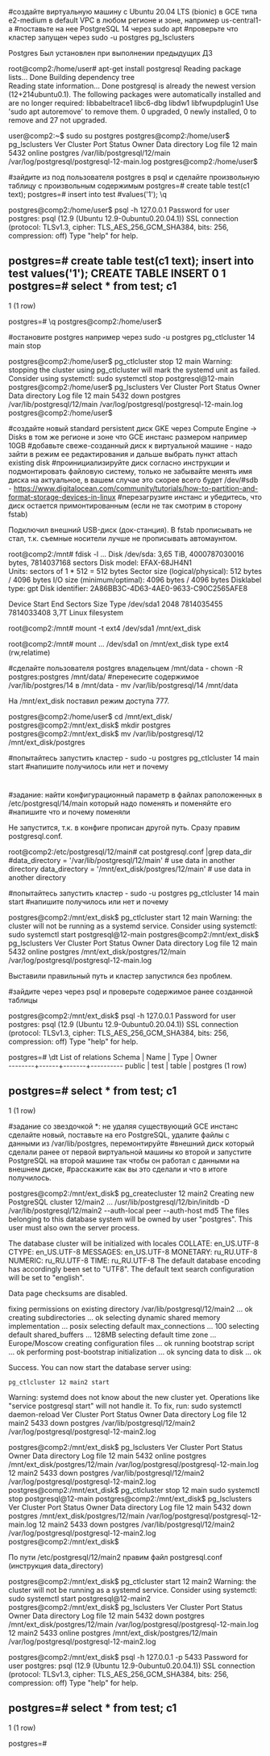 #создайте виртуальную машину c Ubuntu 20.04 LTS (bionic) в GCE типа e2-medium в default VPC в любом регионе и зоне, например us-central1-a
#поставьте на нее PostgreSQL 14 через sudo apt
#проверьте что кластер запущен через sudo -u postgres pg_lsclusters

Postgres Был установлен при выполнении предыдущих ДЗ


root@comp2:/home/user# apt-get install postgresql
Reading package lists... Done
Building dependency tree       
Reading state information... Done
postgresql is already the newest version (12+214ubuntu0.1).
The following packages were automatically installed and are no longer required:
  libbabeltrace1 libc6-dbg libdw1 libfwupdplugin1
Use 'sudo apt autoremove' to remove them.
0 upgraded, 0 newly installed, 0 to remove and 27 not upgraded.

user@comp2:~$ sudo su postgres
postgres@comp2:/home/user$ pg_lsclusters 
Ver Cluster Port Status Owner    Data directory              Log file
12  main    5432 online postgres /var/lib/postgresql/12/main /var/log/postgresql/postgresql-12-main.log
postgres@comp2:/home/user$



#зайдите из под пользователя postgres в psql и сделайте произвольную таблицу с произвольным содержимым postgres=# create table test(c1 text); postgres=# insert into test #values('1'); \q

postgres@comp2:/home/user$ psql -h 127.0.0.1
Password for user postgres: 
psql (12.9 (Ubuntu 12.9-0ubuntu0.20.04.1))
SSL connection (protocol: TLSv1.3, cipher: TLS_AES_256_GCM_SHA384, bits: 256, compression: off)
Type "help" for help.

postgres=# create table test(c1 text); insert into test values('1');
CREATE TABLE
INSERT 0 1
postgres=# select * from test;
 c1 
----
 1
(1 row)

postgres=# \q
postgres@comp2:/home/user$




#остановите postgres например через sudo -u postgres pg_ctlcluster 14 main stop

postgres@comp2:/home/user$ pg_ctlcluster stop 12 main
Warning: stopping the cluster using pg_ctlcluster will mark the systemd unit as failed. Consider using systemctl:
  sudo systemctl stop postgresql@12-main
postgres@comp2:/home/user$ pg_lsclusters 
Ver Cluster Port Status Owner    Data directory              Log file
12  main    5432 down   postgres /var/lib/postgresql/12/main /var/log/postgresql/postgresql-12-main.log
postgres@comp2:/home/user$ 



#создайте новый standard persistent диск GKE через Compute Engine -> Disks в том же регионе и зоне что GCE инстанс размером например 10GB
#добавьте свеже-созданный диск к виртуальной машине - надо зайти в режим ее редактирования и дальше выбрать пункт attach existing disk
#проинициализируйте диск согласно инструкции и подмонтировать файловую систему, только не забывайте менять имя диска на актуальное, в вашем случае это скорее всего будет /dev/#sdb - https://www.digitalocean.com/community/tutorials/how-to-partition-and-format-storage-devices-in-linux
#перезагрузите инстанс и убедитесь, что диск остается примонтированным (если не так смотрим в сторону fstab)

Подключил внешний USB-диск (док-станция). В fstab прописывать не стал, т.к. съемные носители лучше не прописывать автомаунтом.

root@comp2:/mnt# fdisk -l
...
Disk /dev/sda: 3,65 TiB, 4000787030016 bytes, 7814037168 sectors
Disk model: EFAX-68JH4N1    
Units: sectors of 1 * 512 = 512 bytes
Sector size (logical/physical): 512 bytes / 4096 bytes
I/O size (minimum/optimal): 4096 bytes / 4096 bytes
Disklabel type: gpt
Disk identifier: 2A86BB3C-4D63-4AE0-9633-C90C2565AFE8

Device     Start        End    Sectors  Size Type
/dev/sda1   2048 7814035455 7814033408  3,7T Linux filesystem

root@comp2:/mnt# mount -t ext4 /dev/sda1 /mnt/ext_disk

root@comp2:/mnt# mount
...
/dev/sda1 on /mnt/ext_disk type ext4 (rw,relatime)




#сделайте пользователя postgres владельцем /mnt/data - chown -R postgres:postgres /mnt/data/
#перенесите содержимое /var/lib/postgres/14 в /mnt/data - mv /var/lib/postgresql/14 /mnt/data

На /mnt/ext_disk поставил режим доступа 777.

postgres@comp2:/home/user$ cd /mnt/ext_disk/
postgres@comp2:/mnt/ext_disk$ mkdir postgres
postgres@comp2:/mnt/ext_disk$ mv /var/lib/postgresql/12 /mnt/ext_disk/postgres




#попытайтесь запустить кластер - sudo -u postgres pg_ctlcluster 14 main start
#напишите получилось или нет и почему
#
#задание: найти конфигурационный параметр в файлах раположенных в /etc/postgresql/14/main который надо поменять и поменяйте его
#напишите что и почему поменяли

Не запустится, т.к. в конфиге прописан другой путь.
Сразу правим postgresql.conf.

root@comp2:/etc/postgresql/12/main# cat postgresql.conf |grep data_dir
#data_directory = '/var/lib/postgresql/12/main'		# use data in another directory
data_directory = '/mnt/ext_disk/postgres/12/main'		# use data in another directory



#попытайтесь запустить кластер - sudo -u postgres pg_ctlcluster 14 main start
#напишите получилось или нет и почему

postgres@comp2:/mnt/ext_disk$ pg_ctlcluster start 12 main
Warning: the cluster will not be running as a systemd service. Consider using systemctl:
  sudo systemctl start postgresql@12-main
postgres@comp2:/mnt/ext_disk$ pg_lsclusters 
Ver Cluster Port Status Owner    Data directory                 Log file
12  main    5432 online postgres /mnt/ext_disk/postgres/12/main /var/log/postgresql/postgresql-12-main.log

Выставили правильный  путь и кластер запустился без проблем.




#зайдите через через psql и проверьте содержимое ранее созданной таблицы

postgres@comp2:/mnt/ext_disk$ psql -h 127.0.0.1
Password for user postgres: 
psql (12.9 (Ubuntu 12.9-0ubuntu0.20.04.1))
SSL connection (protocol: TLSv1.3, cipher: TLS_AES_256_GCM_SHA384, bits: 256, compression: off)
Type "help" for help.

postgres=# \dt
        List of relations
 Schema | Name | Type  |  Owner   
--------+------+-------+----------
 public | test | table | postgres
(1 row)

postgres=# select * from test;
 c1 
----
 1
(1 row)




#задание со звездочкой *: не удаляя существующий GCE инстанс сделайте новый, поставьте на его PostgreSQL, удалите файлы с данными из /var/lib/postgres, перемонтируйте #внешний диск который сделали ранее от первой виртуальной машины ко второй и запустите PostgreSQL на второй машине так чтобы он работал с данными на внешнем диске, #расскажите как вы это сделали и что в итоге получилось.

postgres@comp2:/mnt/ext_disk$ pg_createcluster 12 main2
Creating new PostgreSQL cluster 12/main2 ...
/usr/lib/postgresql/12/bin/initdb -D /var/lib/postgresql/12/main2 --auth-local peer --auth-host md5
The files belonging to this database system will be owned by user "postgres".
This user must also own the server process.

The database cluster will be initialized with locales
  COLLATE:  en_US.UTF-8
  CTYPE:    en_US.UTF-8
  MESSAGES: en_US.UTF-8
  MONETARY: ru_RU.UTF-8
  NUMERIC:  ru_RU.UTF-8
  TIME:     ru_RU.UTF-8
The default database encoding has accordingly been set to "UTF8".
The default text search configuration will be set to "english".

Data page checksums are disabled.

fixing permissions on existing directory /var/lib/postgresql/12/main2 ... ok
creating subdirectories ... ok
selecting dynamic shared memory implementation ... posix
selecting default max_connections ... 100
selecting default shared_buffers ... 128MB
selecting default time zone ... Europe/Moscow
creating configuration files ... ok
running bootstrap script ... ok
performing post-bootstrap initialization ... ok
syncing data to disk ... ok

Success. You can now start the database server using:

    pg_ctlcluster 12 main2 start

Warning: systemd does not know about the new cluster yet. Operations like "service postgresql start" will not handle it. To fix, run:
  sudo systemctl daemon-reload
Ver Cluster Port Status Owner    Data directory               Log file
12  main2   5433 down   postgres /var/lib/postgresql/12/main2 /var/log/postgresql/postgresql-12-main2.log

postgres@comp2:/mnt/ext_disk$ pg_lsclusters 
Ver Cluster Port Status Owner    Data directory                 Log file
12  main    5432 online postgres /mnt/ext_disk/postgres/12/main /var/log/postgresql/postgresql-12-main.log
12  main2   5433 down   postgres /var/lib/postgresql/12/main2   /var/log/postgresql/postgresql-12-main2.log
postgres@comp2:/mnt/ext_disk$ pg_ctlcluster stop 12 main
  sudo systemctl stop postgresql@12-main
postgres@comp2:/mnt/ext_disk$ pg_lsclusters 
Ver Cluster Port Status Owner    Data directory                 Log file
12  main    5432 down   postgres /mnt/ext_disk/postgres/12/main /var/log/postgresql/postgresql-12-main.log
12  main2   5433 down   postgres /var/lib/postgresql/12/main2   /var/log/postgresql/postgresql-12-main2.log
postgres@comp2:/mnt/ext_disk$ 

По пути /etc/postgresql/12/main2 правим файл postgresql.conf (инструкция data_directory)

postgres@comp2:/mnt/ext_disk$ pg_ctlcluster start 12 main2
Warning: the cluster will not be running as a systemd service. Consider using systemctl:
  sudo systemctl start postgresql@12-main2
postgres@comp2:/mnt/ext_disk$ pg_lsclusters 
Ver Cluster Port Status Owner    Data directory                 Log file
12  main    5432 down   postgres /mnt/ext_disk/postgres/12/main /var/log/postgresql/postgresql-12-main.log
12  main2   5433 online postgres /mnt/ext_disk/postgres/12/main /var/log/postgresql/postgresql-12-main2.log

postgres@comp2:/mnt/ext_disk$ psql -h 127.0.0.1 -p 5433
Password for user postgres: 
psql (12.9 (Ubuntu 12.9-0ubuntu0.20.04.1))
SSL connection (protocol: TLSv1.3, cipher: TLS_AES_256_GCM_SHA384, bits: 256, compression: off)
Type "help" for help.

postgres=# select * from test;
 c1 
----
 1
(1 row)

postgres=# 








